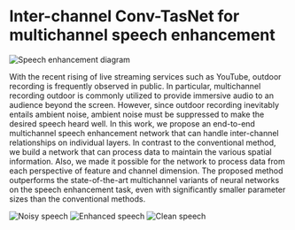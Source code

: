 # Inter-channel Conv-TasNet for multichannel speech enhancement

![Speech enhancement diagram](https://user-images.githubusercontent.com/93239188/142759283-881d2df3-778d-40d8-9cfc-5e6015cf5b02.png)

With the recent rising of live streaming services such as YouTube, outdoor recording is frequently observed in public. In particular, multichannel recording outdoor is commonly utilized to provide immersive audio to an audience beyond the screen. However, since outdoor recording inevitably entails ambient noise, ambient noise must be suppressed to make the desired speech heard well. In this work, we propose an end-to-end multichannel speech enhancement network that can handle inter-channel relationships on individual layers. In contrast to the conventional method, we build a network that can process data to maintain the various spatial information. Also, we made it possible for the network to process data from each perspective of feature and channel dimension. The proposed method outperforms the state-of-the-art multichannel variants of neural networks on the speech enhancement task, even with significantly smaller parameter sizes than the conventional methods.

![Noisy speech](https://user-images.githubusercontent.com/93239188/142759352-f082b1b7-bc53-4d0a-9fa5-17bf420f72e6.png)
![Enhanced speech](https://user-images.githubusercontent.com/93239188/142759351-ab4035f5-4e36-4b7b-a5fe-8a24879ba157.png)
![Clean speech](https://user-images.githubusercontent.com/93239188/142759349-ce638ff6-48c8-4bae-9eab-86462415a06b.png)

